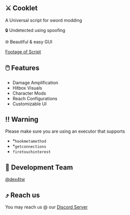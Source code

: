 ## ⚔️ Cooklet
A Universal script for sword modding
<p>🔒 Undetected using spoofing</p>
<p>🌐 Beautiful & easy GUI</p>

[Footage of Script](https://www.youtube.com/watch?v=MJCcF_JZ4T0)

## 🖱️ Features
- Damage Amplification
- Hitbox Visuals
- Character Mods
- Reach Configurations
- Customizable UI

## ‼️ Warning
Please make sure you are using an executor that supports
- *`hookmetamethod`
- *`getconnections`
- `firetouchinterest`

## 👤 Development Team
[@dex4tw](https://github.com/dex4tw)

## ⤴️ Reach us
You may reach us @ our [Discord Server](https://discord.gg/subdomain)
